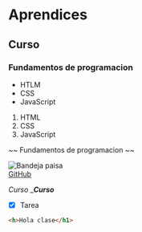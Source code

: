 # Aprendices
##  Curso 
### Fundamentos de programacion

- HTLM
- CSS
- JavaScript

1. HTML
2. CSS
3. JavaScript

~~
Fundamentos de  programacion
~~

![Bandeja paisa](https://aratiendas.com/wp-content/uploads/2021/03/bandeja-paisa-recetas-colombianas-para-comer-en-familia-md.jpg)<br>
[GitHub](https://github.com/)

*Curso*
_***Curso***

- [x] Tarea

```html
<h>Hola clase</h1>
```

